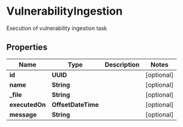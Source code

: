 

# VulnerabilityIngestion

Execution of vulnerability ingestion task

## Properties

Name | Type | Description | Notes
------------ | ------------- | ------------- | -------------
**id** | **UUID** |  |  [optional]
**name** | **String** |  |  [optional]
**_file** | **String** |  |  [optional]
**executedOn** | **OffsetDateTime** |  |  [optional]
**message** | **String** |  |  [optional]



